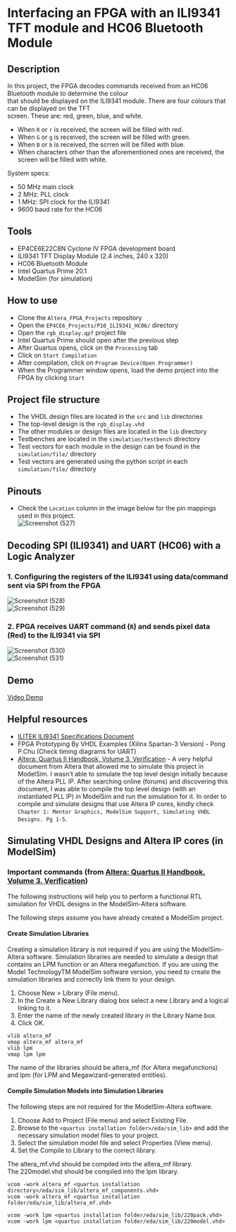 # Interfacing an FPGA with an ILI9341 TFT module and HC06 Bluetooth Module        
## Description  
In this project, the FPGA decodes commands received from an HC06 Bluetooth module to determine the colour  
that should be displayed on the ILI9341 module. There are four colours that can be displayed on the TFT  
screen. These are: red, green, blue, and white.   
- When ``R`` or ``r`` is received, the screen will be filled with red.    
- When ``G`` or ``g`` is received, the screen will be filled with green.   
- When ``B`` or ``b`` is received, the scrren will be filled with blue.   
- When characters other than the aforementioned ones are received, the screen will be filled with white.   

System specs:     
- 50 MHz main clock     
-  2 MHz: PLL clock    
-  1 MHz: SPI clock for the ILI9341      
- 9600 baud rate for the HC06    

## Tools  
- EP4CE6E22C8N Cyclone IV FPGA development board
- ILI9341 TFT Display Module (2.4 inches, 240 x 320)    
- HC06 Bluetooth Module     
- Intel Quartus Prime 20.1
- ModelSim (for simulation)  

## How to use   
- Clone the ``Altera_FPGA_Projects`` repository   
- Open the ``EP4CE6_Projects/P10_ILI9341_HC06/`` directory  
- Open the ``rgb_display.qpf`` project file   
- Intel Quartus Prime should open after the previous step   
- After Quartus opens, click on the ``Processing`` tab  
- Click on ``Start Compilation``  
- After compilation, click on ``Program Device(Open Programmer)``  
- When the Programmer window opens, load the demo project into the FPGA by clicking ``Start`` 

## Project file structure     
- The VHDL design files are located in the ``src`` and ``lib`` directories  
- The top-level design is the ``rgb_display.vhd``  
- The other modules or design files are located in the ``lib`` directory
- Testbenches are located in the ``simulation/testbench`` directory
- Test vectors for each module in the design can be found in the ``simulation/file/`` directory
- Test vectors are generated using the python script in each ``simulation/file/`` directory  

## Pinouts  
- Check the ``Location`` column in the image below for the pin mappings used in this project.      
![Screenshot (527)](https://github.com/MUDAL/Altera_FPGA_Projects/assets/46250887/6c0cce9a-9c37-49e1-9f8b-279e9a46faed)  

## Decoding SPI (ILI9341) and UART (HC06) with a Logic Analyzer        
### 1. Configuring the registers of the ILI9341 using data/command sent via SPI from the FPGA     
![Screenshot (528)](https://github.com/MUDAL/Altera_FPGA_Projects/assets/46250887/0282292f-eb6c-4044-9875-005c0e704c82)   
![Screenshot (529)](https://github.com/MUDAL/Altera_FPGA_Projects/assets/46250887/549daa4c-344e-4ed1-b3dc-109f7c86737c)    
### 2. FPGA receives UART command (``R``) and sends pixel data (Red) to the ILI9341 via SPI   
![Screenshot (530)](https://github.com/MUDAL/Altera_FPGA_Projects/assets/46250887/895cb303-5fae-438e-8b9e-c1635fcc4015)   
![Screenshot (531)](https://github.com/MUDAL/Altera_FPGA_Projects/assets/46250887/0c286f7f-25bb-4f35-9ee9-a1aca96e0abe)    

## Demo         
[Video Demo](https://drive.google.com/file/d/1j0V4eVPRZ2ItI5fE4JJh-jrtvqcAinYw/view?usp=sharing)   

## Helpful resources   
- [ILITEK ILI9341 Specifications Document](https://drive.google.com/file/d/1omF5Pk9mfnfzifMGQ6iuK6_T9_BTqp32/view?usp=sharing)
- FPGA Prototyping By VHDL Examples (Xilinx Spartan-3 Version) - Pong P.Chu (Check timing diagrams for UART)   
- [Altera: Quartus II Handbook, Volume 3. Verification](https://drive.google.com/file/d/1oJjXx_n8-xdQk2OVQpPyZaf3n0bG2LTP/view?usp=sharing) - A very helpful document from Altera that allowed me to simulate this project in ModelSim. I wasn't able to simulate the top level design initially because of the Altera PLL IP. After searching online (forums) and discovering this document, I was able to compile the top level design (with an instantiated PLL IP) in ModelSim and run the simulation for it. In order to compile and simulate designs that use Altera IP cores, kindly check ``Chapter 1: Mentor Graphics, ModelSim Support, Simulating VHDL Designs. Pg 1-5``.

## Simulating VHDL Designs and Altera IP cores (in ModelSim)  
### Important commands (from [Altera: Quartus II Handbook, Volume 3. Verification](https://drive.google.com/file/d/1oJjXx_n8-xdQk2OVQpPyZaf3n0bG2LTP/view?usp=sharing))   

The following instructions will help you to perform a functional RTL simulation for VHDL designs in the ModelSim-Altera software.  

The following steps assume you have already created a ModelSim project.  

#### Create Simulation Libraries
Creating a simulation library is not required if you are using the ModelSim-Altera software. Simulation libraries are needed to simulate a design that contains an LPM function or an Altera megafunction. If you are using the Model TechnologyTM ModelSim software version, you need to create the simulation libraries and correctly link them to your design.       

1. Choose New > Library (File menu).
2. In the Create a New Library dialog box select a new Library and a logical linking to it.
3. Enter the name of the newly created library in the Library Name box.   
4. Click OK.  

```   
vlib altera_mf  
vmap altera_mf altera_mf  
vlib lpm  
vmap lpm lpm
```

The name of the libraries should be altera_mf (for Altera megafunctions) and lpm (for LPM and Megawizard-generated entities).     

#### Compile Simulation Models into Simulation Libraries
The following steps are not required for the ModelSim-Altera software.   
1. Choose Add to Project (File menu) and select Existing File.
2. Browse to the ``<quartus installation folder>/eda/sim_lib>`` and add the necessary simulation model files to your project.  
4. Select the simulation model file and select Properties (View menu).
5. Set the Compile to Library to the correct library.
   
The altera_mf.vhd should be compiled into the altera_mf library.   
The 220model.vhd should be compiled into the lpm library.  

```
vcom -work altera_mf <quartus installation directory>/eda/sim_lib/altera_mf_components.vhd>
vcom -work altera_mf <quartus installation folder/eda/sim_lib/altera_mf.vhd>

vcom -work lpm <quartus installation folder/eda/sim_lib/220pack.vhd>
vcom -work lpm <quartus installation folder/eda/sim_lib/220model.vhd>  
```
